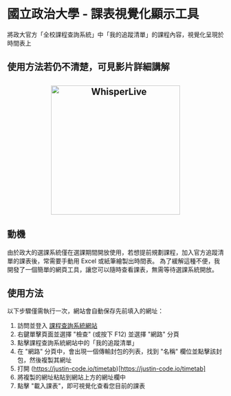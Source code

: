 # 國立政治大學 - 課表視覺化顯示工具
將政大官方「全校課程查詢系統」中「我的追蹤清單」的課程內容，視覺化呈現於時間表上

## 使用方法若仍不清楚，可見影片詳細講解
<h2 align="center">
  <a href="https://www.youtube.com/watch?v=f5LlhgWk_30"><img
src="https://img.youtube.com/vi/f5LlhgWk_30/0.jpg" style="background-color:rgba(0,0,0,0);" height="300" alt="WhisperLive"></a>
</h2>

## 動機
由於政大的選課系統僅在選課期間開放使用，若想提前規劃課程，加入官方追蹤清單的課表後，常需要手動用 Excel 或紙筆繪製出時間表。
為了緩解這種不便，我開發了一個簡單的網頁工具，讓您可以隨時查看課表，無需等待選課系統開放。

## 使用方法

以下步驟僅需執行一次，網站會自動保存先前填入的網址：

1. 訪問並登入 [課程查詢系統網站](https://qrysub.nccu.edu.tw/)
1. 右鍵單擊頁面並選擇 "檢查" (或按下 F12) 並選擇 "網路" 分頁
1. 點擊課程查詢系統網站中的「我的追蹤清單」
1. 在 "網路" 分頁中，會出現一個傳輸封包的列表，找到 "名稱" 欄位並點擊該封包，然後複製其網址
1. 打開 (https://justin-code.io/timetab)[https://justin-code.io/timetab]
1. 將複製的網址粘貼到網站上方的網址欄中
1. 點擊 "載入課表"，即可視覺化查看您目前的課表
